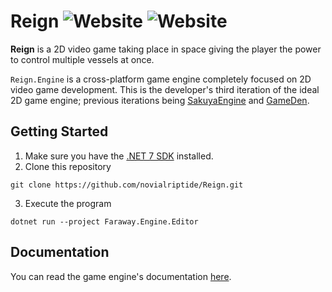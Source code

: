 # Reign ![Website](https://img.shields.io/website?up_message=online&down_message=offline&url=https://reigngame.net/) ![Website](https://img.shields.io/website?label=docs&up_message=online&down_message=offline&url=https://engine.reigngame.net/)

**Reign** is a 2D video game taking place in space giving the player the power to control multiple vessels at once.

`Reign.Engine` is a cross-platform game engine completely focused on 2D video game development. This is the developer's third iteration of the ideal 2D game engine; previous iterations being [SakuyaEngine](https://github.com/novialriptide/sakuya-engine) and [GameDen](https://github.com/novialriptide/gameden).

## Getting Started

1. Make sure you have the [.NET 7 SDK](https://dotnet.microsoft.com/en-us/download/dotnet/7.0) installed.
2. Clone this repository

```
git clone https://github.com/novialriptide/Reign.git
```

3. Execute the program

```
dotnet run --project Faraway.Engine.Editor
```

## Documentation

You can read the game engine's documentation [here](https://engine.reigngame.net/).
